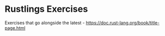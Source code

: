 # Rustlings Exercises


Exercises that go alongside the latest - https://doc.rust-lang.org/book/title-page.html
